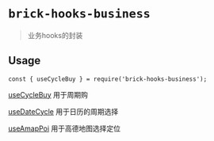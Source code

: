 # `brick-hooks-business`

> 业务hooks的封装

## Usage

```
const { useCycleBuy } = require('brick-hooks-business');
```

[useCycleBuy](./src/useCycleBuy/README.md) 用于周期购

[useDateCycle](./src/useDateCycle/README.md) 用于日历的周期选择

[useAmapPoi](./src/useAmapPoi/README.md) 用于高德地图选择定位
